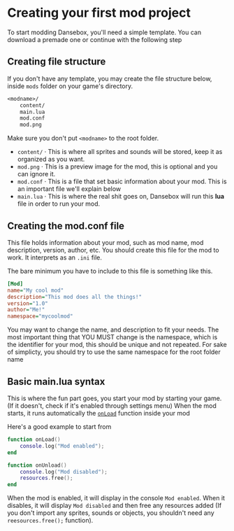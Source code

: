 # Creating your first mod project
To start modding Dansebox, you'll need a simple template. You can download a premade one or continue with the following step

## Creating file structure
If you don't have any template, you may create the file structure below, inside `mods` folder on your game's directory. 

```txt
<modname>/
	content/
	main.lua
	mod.conf
	mod.png
```
Make sure you don't put `<modname>` to the root folder.

- `content/` · This is where all sprites and sounds will be stored, keep it as organized as you want. 
- `mod.png` · This is a preview image for the mod, this is optional and you can ignore it.
- `mod.conf` · This is a file that set basic information about your mod. This is an important file we'll explain below
- `main.lua` · This is where the real shit goes on, Dansebox will run this **lua** file in order to run your mod.

## Creating the mod.conf file
This file holds information about your mod, such as mod name, mod description, version, author, etc.
You should create this file for the mod to work. It interprets as an `.ini` file.

The bare minimum you have to include to this file is something like this.
```ini
[Mod]
name="My cool mod"
description="This mod does all the things!"
version="1.0"
author="Me!"
namespace="mycoolmod"
```
You may want to change the name, and description to fit your needs. The most important thing that YOU MUST change is the namespace, which is the identifier for your mod, this should be unique and not repeated. For sake of simplicty, you should try to use the same namespace for the root folder name

## Basic main.lua syntax
This is where the fun part goes, you start your mod by starting your game. (If it doesn't, check if it's enabled through settings menu)
When the mod starts, it runs automatically the [`onLoad`](./functions.md) function inside your mod 

Here's a good example to start from
```lua
function onLoad()
	console.log("Mod enabled");
end

function onUnload()
	console.log("Mod disabled");
	resources.free();
end
```
When the mod is enabled, it will display in the console `Mod enabled`. When it disables, it will display `Mod disabled` and then free any resources added (If you don't import any sprites, sounds or objects, you shouldn't need any `reesources.free();` function).